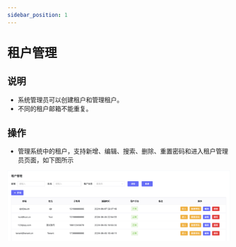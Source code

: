 ```yaml
---
sidebar_position: 1
---
```


# 租户管理

## 说明
- 系统管理员可以创建租户和管理租户。
- 不同的租户邮箱不能重复。


## 操作
- 管理系统中的租户，支持新增、编辑、搜索、删除、重置密码和进入租户管理员页面，如下图所示

![](./images/image32.png)


